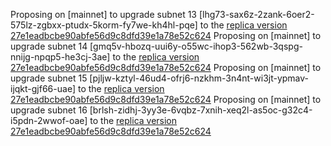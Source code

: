 Proposing on [mainnet] to upgrade subnet 13 [lhg73-sax6z-2zank-6oer2-575lz-zgbxx-ptudx-5korm-fy7we-kh4hl-pqe] to the [replica version 27e1eadbcbe90abfe56d9c8dfd39e1a78e52c624](https://github.com/dfinity/ic/commit/89446f5a04f053040b4863eab5458446d925ed0e)
Proposing on [mainnet] to upgrade subnet 14 [gmq5v-hbozq-uui6y-o55wc-ihop3-562wb-3qspg-nnijg-npqp5-he3cj-3ae] to the [replica version 27e1eadbcbe90abfe56d9c8dfd39e1a78e52c624](https://github.com/dfinity/ic/commit/89446f5a04f053040b4863eab5458446d925ed0e)
Proposing on [mainnet] to upgrade subnet 15 [pjljw-kztyl-46ud4-ofrj6-nzkhm-3n4nt-wi3jt-ypmav-ijqkt-gjf66-uae] to the [replica version 27e1eadbcbe90abfe56d9c8dfd39e1a78e52c624](https://github.com/dfinity/ic/commit/89446f5a04f053040b4863eab5458446d925ed0e)
Proposing on [mainnet] to upgrade subnet 16 [brlsh-zidhj-3yy3e-6vqbz-7xnih-xeq2l-as5oc-g32c4-i5pdn-2wwof-oae] to the [replica version 27e1eadbcbe90abfe56d9c8dfd39e1a78e52c624](https://github.com/dfinity/ic/commit/89446f5a04f053040b4863eab5458446d925ed0e)
